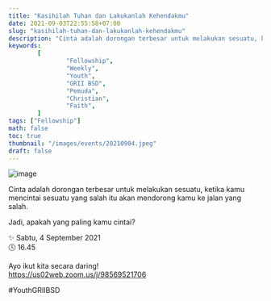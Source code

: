 ```yaml
---
title: "Kasihilah Tuhan dan Lakukanlah Kehendakmu"
date: 2021-09-03T22:55:58+07:00
slug: "kasihilah-tuhan-dan-lakukanlah-kehendakmu"
description: "Cinta adalah dorongan terbesar untuk melakukan sesuatu, ketika kamu mencintai sesuatu yang salah itu akan mendorong kamu ke jalan yang salah. Jadi, apakah yang paling kamu cintai?"
keywords:
        [
                "Fellowship",
                "Weekly",
                "Youth",
                "GRII BSD",
                "Pemuda",
                "Christian",
                "Faith",
        ]
tags: ["Fellowship"]
math: false
toc: true
thumbnail: "/images/events/20210904.jpeg"
draft: false
---
```


![image](/images/events/20210904.jpeg)

Cinta adalah dorongan terbesar untuk melakukan sesuatu, ketika kamu mencintai sesuatu yang salah itu akan mendorong kamu ke jalan yang salah.

Jadi, apakah yang paling kamu cintai?

✨ Sabtu, 4 September 2021\
🕓 16.45

Ayo ikut kita secara daring!\
https://us02web.zoom.us/j/98569521706

#YouthGRIIBSD
